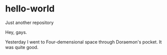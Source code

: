 # hello-world
Just another repository

Hey, gays.

Yesterday I went to Four-demensional space through Doraemon's pocket.
It was quite good.

